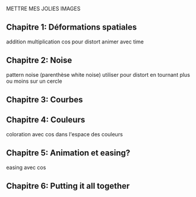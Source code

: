 METTRE MES JOLIES IMAGES

## Chapitre 1: Déformations spatiales
addition
multiplication
cos pour distort
animer avec time

## Chapitre 2: Noise
pattern noise
(parenthèse white noise)
utiliser pour distort en tournant plus ou moins sur un cercle

## Chapitre 3: Courbes

## Chapitre 4: Couleurs
coloration avec cos dans l'espace des couleurs

## Chapitre 5: Animation et easing?
easing avec cos 

## Chapitre 6: Putting it all together